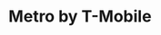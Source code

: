 ---
title: "Metro by T-Mobile"
url: /los-angeles/metro-by-t-mobile-vermont-avenue/
shop: mobile phone
---